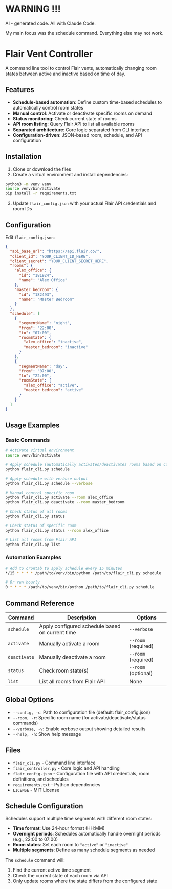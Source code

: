 # WARNING !!!

AI - generated code.
All with Claude Code.

My main focus was the schedule command. Everything else may not work.

# Flair Vent Controller

A command line tool to control Flair vents, automatically changing room states between active and inactive based on time of day.

## Features

- **Schedule-based automation**: Define custom time-based schedules to automatically control room states
- **Manual control**: Activate or deactivate specific rooms on demand
- **Status monitoring**: Check current state of rooms
- **API room listing**: Query Flair API to list all available rooms
- **Separated architecture**: Core logic separated from CLI interface
- **Configuration-driven**: JSON-based room, schedule, and API configuration

## Installation

1. Clone or download the files
2. Create a virtual environment and install dependencies:

```bash
python3 -m venv venv
source venv/bin/activate
pip install -r requirements.txt
```

3. Update `flair_config.json` with your actual Flair API credentials and room IDs

## Configuration

Edit `flair_config.json`:

```json
{
  "api_base_url": "https://api.flair.co/",
  "client_id": "YOUR_CLIENT_ID_HERE",
  "client_secret": "YOUR_CLIENT_SECRET_HERE",
  "rooms": {
    "alex_office": {
      "id": "181924",
      "name": "Alex Office"
    },
    "master_bedroom": {
      "id": "182493",
      "name": "Master Bedroom"
    }
  },
  "schedule": [
    {
      "segmentName": "night",
      "from": "22:00",
      "to": "07:00",
      "roomState": {
        "alex_office": "inactive",
        "master_bedroom": "inactive"
      }
    },
    {
      "segmentName": "day",
      "from": "07:00",
      "to": "22:00",
      "roomState": {
        "alex_office": "active",
        "master_bedroom": "active"
      }
    }
  ]
}
```

## Usage Examples

### Basic Commands

```bash
# Activate virtual environment
source venv/bin/activate

# Apply schedule (automatically activates/deactivates rooms based on current time)
python flair_cli.py schedule

# Apply schedule with verbose output
python flair_cli.py schedule --verbose

# Manual control specific room
python flair_cli.py activate --room alex_office
python flair_cli.py deactivate --room master_bedroom

# Check status of all rooms
python flair_cli.py status

# Check status of specific room
python flair_cli.py status --room alex_office

# List all rooms from Flair API
python flair_cli.py list
```

### Automation Examples

```bash
# Add to crontab to apply schedule every 15 minutes
*/15 * * * * /path/to/venv/bin/python /path/to/flair_cli.py schedule

# Or run hourly
0 * * * * /path/to/venv/bin/python /path/to/flair_cli.py schedule
```

## Command Reference

| Command | Description | Options |
|---------|-------------|---------|
| `schedule` | Apply configured schedule based on current time | `--verbose` |
| `activate` | Manually activate a room | `--room` (required) |
| `deactivate` | Manually deactivate a room | `--room` (required) |
| `status` | Check room state(s) | `--room` (optional) |
| `list` | List all rooms from Flair API | None |

## Global Options

- `--config, -c`: Path to configuration file (default: flair_config.json)
- `--room, -r`: Specific room name (for activate/deactivate/status commands)
- `--verbose, -v`: Enable verbose output showing detailed results
- `--help, -h`: Show help message

## Files

- `flair_cli.py` - Command line interface
- `flair_controller.py` - Core logic and API handling
- `flair_config.json` - Configuration file with API credentials, room definitions, and schedules
- `requirements.txt` - Python dependencies
- `LICENSE` - MIT License

## Schedule Configuration

Schedules support multiple time segments with different room states:

- **Time format**: Use 24-hour format (HH:MM)
- **Overnight periods**: Schedules automatically handle overnight periods (e.g., 22:00 to 07:00)
- **Room states**: Set each room to `"active"` or `"inactive"`
- **Multiple segments**: Define as many schedule segments as needed

The `schedule` command will:
1. Find the current active time segment
2. Check the current state of each room via API
3. Only update rooms where the state differs from the configured state